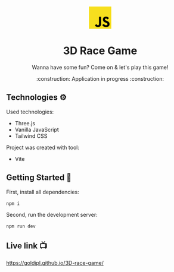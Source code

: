 <p align="center">
    <img src="./public/javascript.svg" height="60"/>
</p>

<h1 align="center">3D Race Game</h1>
<p align="center">Wanna have some fun? Come on & let's play this game!</p>

<p align="center">:construction: Application in progress :construction:</p>

## Technologies :gear:

Used technologies:

- Three.js
- Vanilla JavaScript
- Tailwind CSS

Project was created with tool:

- Vite

## Getting Started :checkered_flag:

First, install all dependencies:

```bash
npm i
```

Second, run the development server:

```bash
npm run dev
```

## Live link :tv:

https://goldipl.github.io/3D-race-game/

